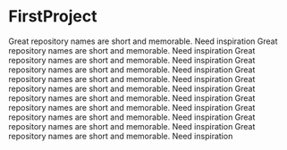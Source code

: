# FirstProject
Great repository names are short and memorable. Need inspiration
Great repository names are short and memorable. Need inspiration
Great repository names are short and memorable. Need inspiration
Great repository names are short and memorable. Need inspiration
Great repository names are short and memorable. Need inspiration
Great repository names are short and memorable. Need inspiration
Great repository names are short and memorable. Need inspiration
Great repository names are short and memorable. Need inspiration
Great repository names are short and memorable. Need inspiration
Great repository names are short and memorable. Need inspiration
Great repository names are short and memorable. Need inspiration
